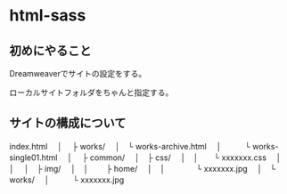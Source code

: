 # html-sass


## 初めにやること

Dreamweaverでサイトの設定をする。

ローカルサイトフォルダをちゃんと指定する。

## サイトの構成について
	
index.html
　│
　├ works/
　│　└ works-archive.html
　│　　　└ works-single01.html
　│
　├ common/
　│　├ css/
　│　│　　└ xxxxxxx.css
　│　│
　│　├ img/
　│　│　　 ├ home/
　│　│　　　　└ xxxxxxx.jpg
　│　└ works/
　│　　　└ xxxxxxx.jpg
 
 
 